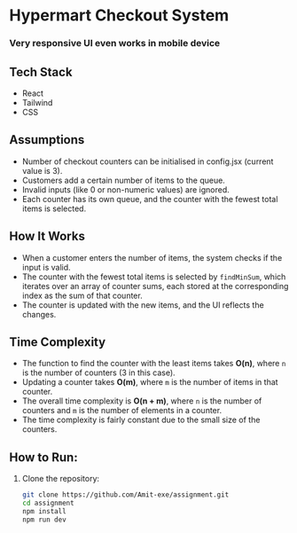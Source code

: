 # Hypermart Checkout System

### Very responsive UI even works in mobile device

## Tech Stack

- React
- Tailwind
- CSS

## Assumptions

- Number of checkout counters can be initialised in config.jsx (current value is 3).
- Customers add a certain number of items to the queue.
- Invalid inputs (like 0 or non-numeric values) are ignored.
- Each counter has its own queue, and the counter with the fewest total items is selected.

## How It Works

- When a customer enters the number of items, the system checks if the input is valid.
- The counter with the fewest total items is selected by `findMinSum`, which iterates over an array of counter sums, each stored at the corresponding index as the sum of that counter.
- The counter is updated with the new items, and the UI reflects the changes.

## Time Complexity

- The function to find the counter with the least items takes **O(n)**, where `n` is the number of counters (3 in this case).
- Updating a counter takes **O(m)**, where `m` is the number of items in that counter.
- The overall time complexity is **O(n + m)**, where `n` is the number of counters and `m` is the number of elements in a counter.
- The time complexity is fairly constant due to the small size of the counters.

## How to Run:

1. Clone the repository:

   ```bash
   git clone https://github.com/Amit-exe/assignment.git
   cd assignment
   npm install
   npm run dev


   ```
